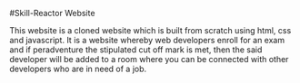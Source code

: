 #Skill-Reactor Website

This website is a cloned website which is built from scratch using html, css and javascript. It is a website whereby web developers enroll for an exam and if peradventure the stipulated cut off mark is met, then the said developer will be added to a room where you can be connected with other developers who are in need of a job.
